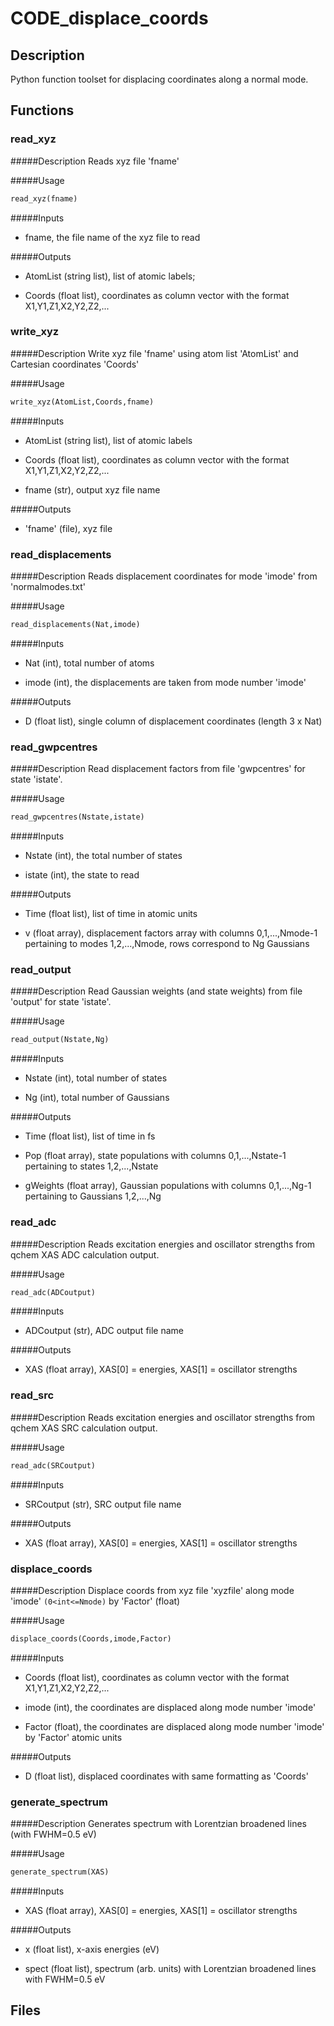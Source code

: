 # CODE_displace_coords

## Description

Python function toolset for displacing coordinates along a normal mode.

## Functions

### read_xyz  

#####Description
Reads xyz file 'fname'

#####Usage
```python
read_xyz(fname)
```

#####Inputs    
- fname, the file name of the xyz file to read

#####Outputs   
- AtomList (string list), list of atomic labels;
 
- Coords (float list), coordinates as column vector with the format X1,Y1,Z1,X2,Y2,Z2,...

### write_xyz 

#####Description
Write xyz file 'fname' using atom list 'AtomList' and Cartesian coordinates 'Coords'

#####Usage
```python
write_xyz(AtomList,Coords,fname)
```

#####Inputs    
- AtomList (string list), list of atomic labels

- Coords (float list), coordinates as column vector with the format X1,Y1,Z1,X2,Y2,Z2,... 

- fname (str), output xyz file name
  
#####Outputs   
- 'fname' (file), xyz file


### read_displacements 

#####Description
Reads displacement coordinates for mode 'imode' from 'normalmodes.txt'

#####Usage
```python
read_displacements(Nat,imode)
```

#####Inputs    
- Nat (int), total number of atoms

- imode (int), the displacements are taken from mode number 'imode'

#####Outputs   
- D (float list), single column of displacement coordinates (length 3 x Nat)

### read_gwpcentres 

#####Description
Read displacement factors from file 'gwpcentres' for state 'istate'.

#####Usage
```python
read_gwpcentres(Nstate,istate)
```

#####Inputs    
- Nstate (int), the total number of states

- istate (int), the state to read

#####Outputs   
- Time (float list), list of time in atomic units 

- v (float array), displacement factors array with columns 0,1,...,Nmode-1 pertaining to modes 1,2,...,Nmode, rows correspond to Ng Gaussians

### read_output 

#####Description
Read Gaussian weights (and state weights) from file 'output' for state 'istate'.

#####Usage
```python
read_output(Nstate,Ng)
```

#####Inputs    
- Nstate (int), total number of states

- Ng (int), total number of Gaussians

#####Outputs   
- Time (float list), list of time in fs 

- Pop (float array), state populations with columns 0,1,...,Nstate-1 pertaining to states 1,2,...,Nstate

- gWeights (float array), Gaussian populations with columns 0,1,...,Ng-1 pertaining to Gaussians 1,2,...,Ng


### read_adc

#####Description
Reads excitation energies and oscillator strengths from qchem XAS ADC calculation output.

#####Usage
```python
read_adc(ADCoutput)
```

#####Inputs    
- ADCoutput (str), ADC output file name

#####Outputs   
- XAS (float array), XAS[0] = energies, XAS[1] = oscillator strengths


### read_src 

#####Description
Reads excitation energies and oscillator strengths from qchem XAS SRC calculation output.

#####Usage
```python
read_adc(SRCoutput)
```

#####Inputs    
- SRCoutput (str), SRC output file name

#####Outputs   
- XAS (float array), XAS[0] = energies, XAS[1] = oscillator strengths


### displace_coords 

#####Description
Displace coords from xyz file 'xyzfile' along mode 'imode' `(0<int<=Nmode)` by 'Factor' (float)

#####Usage
```python
displace_coords(Coords,imode,Factor)
```

#####Inputs    
- Coords (float list), coordinates as column vector with the format X1,Y1,Z1,X2,Y2,Z2,...

- imode (int), the coordinates are displaced along mode number 'imode'

- Factor (float), the coordinates are displaced along mode number 'imode' by 'Factor' atomic units  

#####Outputs   
- D (float list), displaced coordinates with same formatting as 'Coords'


### generate_spectrum 

#####Description
Generates spectrum with Lorentzian broadened lines (with FWHM=0.5 eV)

#####Usage
```python
generate_spectrum(XAS)
```

#####Inputs    
- XAS (float array), XAS[0] = energies, XAS[1] = oscillator strengths

#####Outputs   
- x (float list), x-axis energies (eV)

- spect (float list), spectrum (arb. units) with Lorentzian broadened lines with FWHM=0.5 eV 


## Files




